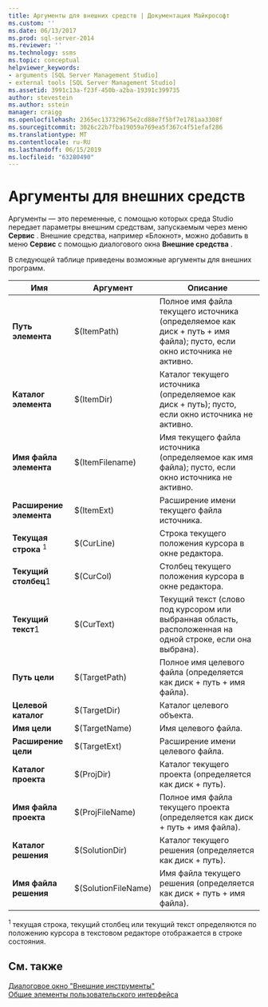 ```yaml
---
title: Аргументы для внешних средств | Документация Майкрософт
ms.custom: ''
ms.date: 06/13/2017
ms.prod: sql-server-2014
ms.reviewer: ''
ms.technology: ssms
ms.topic: conceptual
helpviewer_keywords:
- arguments [SQL Server Management Studio]
- external tools [SQL Server Management Studio]
ms.assetid: 3991c13a-f23f-450b-a2ba-19391c399735
author: stevestein
ms.author: sstein
manager: craigg
ms.openlocfilehash: 2365ec137329675e2cd88e7f5bf7e1781aa3308f
ms.sourcegitcommit: 3026c22b7fba19059a769ea5f367c4f51efaf286
ms.translationtype: MT
ms.contentlocale: ru-RU
ms.lasthandoff: 06/15/2019
ms.locfileid: "63280490"
---
```

# <a name="arguments-for-external-tools"></a>Аргументы для внешних средств
  Аргументы — это переменные, с помощью которых среда Studio передает параметры внешним средствам, запускаемым через меню **Сервис** . Внешние средства, например «Блокнот», можно добавить в меню **Сервис** с помощью диалогового окна **Внешние средства** .  
  
 В следующей таблице приведены возможные аргументы для внешних программ.  
  
|Имя|Аргумент|Описание|  
|----------|--------------|-----------------|  
|**Путь элемента**|$(ItemPath)|Полное имя файла текущего источника (определяемое как диск + путь + имя файла); пусто, если окно источника не активно.|  
|**Каталог элемента**|$(ItemDir)|Каталог текущего источника (определяемое как диск + путь); пусто, если окно источника не активно.|  
|**Имя файла элемента**|$(ItemFilename)|Имя текущего файла источника (определяемое как имя файла); пусто, если окно источника не активно.|  
|**Расширение элемента**|$(ItemExt)|Расширение имени текущего файла источника.|  
|**Текущая строка** <sup>1</sup>|$(CurLine)|Строка текущего положения курсора в окне редактора.|  
|**Текущий столбец**1|$(CurCol)|Столбец текущего положения курсора в окне редактора.|  
|**Текущий текст**1|$(CurText)|Текущий текст (слово под курсором или выбранная область, расположенная на одной строке, если она выбрана).|  
|**Путь цели**|$(TargetPath)|Полное имя целевого файла (определяется как диск + путь + имя файла).|  
|**Целевой каталог**|$(TargetDir)|Каталог целевого объекта.|  
|**Имя цели**|$(TargetName)|Имя целевого файла.|  
|**Расширение цели**|$(TargetExt)|Расширение имени целевого файла.|  
|**Каталог проекта**|$(ProjDir)|Каталог текущего проекта (определяется как диск + путь).|  
|**Имя файла проекта**|$(ProjFileName)|Полное имя файла текущего проекта (определяется как диск + путь + имя файла).|  
|**Каталог решения**|$(SolutionDir)|Каталог текущего решения (определяется как диск + путь).|  
|**Имя файла решения**|$(SolutionFileName)|Имя файла текущего решения (определяется как диск + путь + имя файла).|  
  
 <sup>1</sup> текущая строка, текущий столбец или текущий текст определяются по положению курсора в текстовом редакторе отображается в строке состояния.  
  
## <a name="see-also"></a>См. также  
 [Диалоговое окно "Внешние инструменты"](external-tools-dialog-box.md)   
 [Общие элементы пользовательского интерфейса](general-user-interface-elements.md)  
  
  
